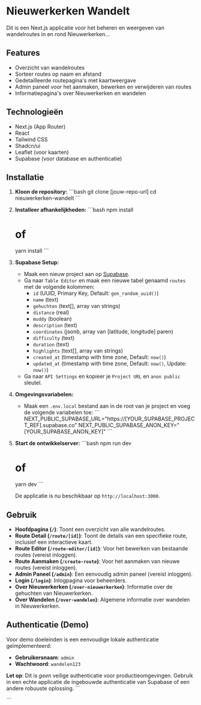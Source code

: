 # Nieuwerkerken Wandelt

Dit is een Next.js applicatie voor het beheren en weergeven van wandelroutes in en rond Nieuwerkerken...

## Features

- Overzicht van wandelroutes
- Sorteer routes op naam en afstand
- Gedetailleerde routepagina's met kaartweergave
- Admin paneel voor het aanmaken, bewerken en verwijderen van routes
- Informatiepagina's over Nieuwerkerken en wandelen

## Technologieën

- Next.js (App Router)
- React
- Tailwind CSS
- Shadcn/ui
- Leaflet (voor kaarten)
- Supabase (voor database en authenticatie)

## Installatie

1.  **Kloon de repository:**
    \`\`\`bash
    git clone [jouw-repo-url]
    cd nieuwerkerken-wandelt
    \`\`\`

2.  **Installeer afhankelijkheden:**
    \`\`\`bash
    npm install
    # of
    yarn install
    \`\`\`

3.  **Supabase Setup:**
    -   Maak een nieuw project aan op [Supabase](https://supabase.com/).
    -   Ga naar `Table Editor` en maak een nieuwe tabel genaamd `routes` met de volgende kolommen:
        -   `id` (UUID, Primary Key, Default: `gen_random_uuid()`)
        -   `name` (text)
        -   `gehuchten` (text[], array van strings)
        -   `distance` (real)
        -   `muddy` (boolean)
        -   `description` (text)
        -   `coordinates` (jsonb, array van [latitude, longitude] paren)
        -   `difficulty` (text)
        -   `duration` (text)
        -   `highlights` (text[], array van strings)
        -   `created_at` (timestamp with time zone, Default: `now()`)
        -   `updated_at` (timestamp with time zone, Default: `now()`, Update: `now()`)
    -   Ga naar `API Settings` en kopieer je `Project URL` en `anon public` sleutel.

4.  **Omgevingsvariabelen:**
    -   Maak een `.env.local` bestand aan in de root van je project en voeg de volgende variabelen toe:
\`\`\`
NEXT_PUBLIC_SUPABASE_URL="https://[YOUR_SUPABASE_PROJECT_REF].supabase.co"
NEXT_PUBLIC_SUPABASE_ANON_KEY="[YOUR_SUPABASE_ANON_KEY]"
\`\`\`

5.  **Start de ontwikkelserver:**
    \`\`\`bash
    npm run dev
    # of
    yarn dev
    \`\`\`

    De applicatie is nu beschikbaar op `http://localhost:3000`.

## Gebruik

-   **Hoofdpagina (`/`)**: Toont een overzicht van alle wandelroutes.
-   **Route Detail (`/route/[id]`)**: Toont de details van een specifieke route, inclusief een interactieve kaart.
-   **Route Editor (`/route-editor/[id]`)**: Voor het bewerken van bestaande routes (vereist inloggen).
-   **Route Aanmaken (`/create-route`)**: Voor het aanmaken van nieuwe routes (vereist inloggen).
-   **Admin Paneel (`/admin`)**: Een eenvoudig admin paneel (vereist inloggen).
-   **Login (`/login`)**: Inlogpagina voor beheerders.
-   **Over Nieuwerkerken (`/over-nieuwerkerken`)**: Informatie over de gehuchten van Nieuwerkerken.
-   **Over Wandelen (`/over-wandelen`)**: Algemene informatie over wandelen in Nieuwerkerken.

## Authenticatie (Demo)

Voor demo doeleinden is een eenvoudige lokale authenticatie geïmplementeerd:
-   **Gebruikersnaam**: `admin`
-   **Wachtwoord**: `wandelen123`

**Let op**: Dit is *geen* veilige authenticatie voor productieomgevingen. Gebruik in een echte applicatie de ingebouwde authenticatie van Supabase of een andere robuuste oplossing.
\`\`\`

\`\`\`
